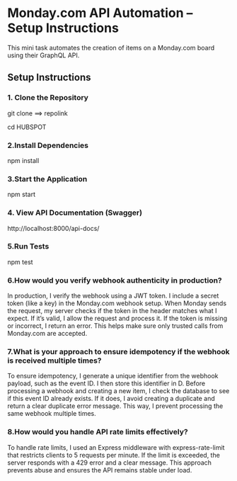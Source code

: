 #  Monday.com API Automation – Setup Instructions

This mini task automates the creation of items on a Monday.com board using their GraphQL API.

##  Setup Instructions

### 1. Clone the Repository

git clone ==> repolink

cd HUBSPOT

### 2.Install Dependencies

npm install

### 3.Start the Application

npm start

### 4. View API Documentation (Swagger)

http://localhost:8000/api-docs/

### 5.Run Tests

npm test

### 6.How would you verify webhook authenticity in production?

In production, I verify the webhook using a JWT token. I include a secret token (like a key) in the Monday.com webhook setup. When Monday sends the request, my server checks if the token in the header matches what I expect. If it’s valid, I allow the request and process it. If the token is missing or incorrect, I return an error. This helps make sure only trusted calls from Monday.com are accepted.

### 7.What is your approach to ensure idempotency if the webhook is received multiple times?

To ensure idempotency, I generate a unique identifier from the webhook payload, such as the event ID. I then store this identifier in D. Before processing a webhook and creating a new item, I check the database to see if this event ID already exists. If it does, I avoid creating a duplicate and return a clear duplicate error message. This way, I prevent processing the same webhook multiple times.

### 8.How would you handle API rate limits effectively?

To handle rate limits, I used an Express middleware with express-rate-limit that restricts clients to 5 requests per minute. If the limit is exceeded, the server responds with a 429 error and a clear message. This approach prevents abuse and ensures the API remains stable under load.